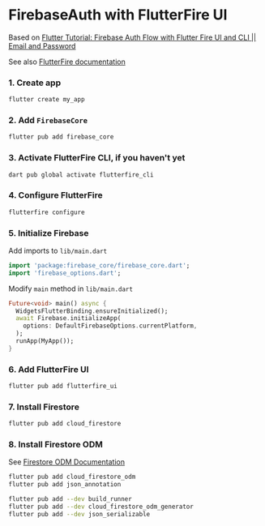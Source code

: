 # FirebaseAuth with FlutterFire UI

Based on [Flutter Tutorial: Firebase Auth Flow with Flutter Fire UI and CLI || Email and Password](https://www.youtube.com/watch?v=BRB_dME_Xe0)

See also [FlutterFire documentation](https://firebase.flutter.dev/docs/overview)

### 1. Create app
```bash
flutter create my_app
```

### 2. Add `FirebaseCore`
```bash
flutter pub add firebase_core
```

### 3. Activate FlutterFire CLI, if you haven't yet
```bash
dart pub global activate flutterfire_cli
```

### 4. Configure FlutterFire
```bash
flutterfire configure
```

### 5. Initialize Firebase
Add imports to `lib/main.dart`
```dart
import 'package:firebase_core/firebase_core.dart';
import 'firebase_options.dart';
```

Modify `main` method in `lib/main.dart`
```dart
Future<void> main() async {
  WidgetsFlutterBinding.ensureInitialized();
  await Firebase.initializeApp(
    options: DefaultFirebaseOptions.currentPlatform,
  );
  runApp(MyApp());
}
```

### 6. Add FlutterFire UI
```bash
flutter pub add flutterfire_ui
```

### 7. Install Firestore
```bash
flutter pub add cloud_firestore
```

### 8. Install Firestore ODM

See [Firestore ODM Documentation](https://github.com/firebase/flutterfire/blob/master/packages/cloud_firestore_odm/README.md)
```bash
flutter pub add cloud_firestore_odm
flutter pub add json_annotation
```

```bash
flutter pub add --dev build_runner
flutter pub add --dev cloud_firestore_odm_generator
flutter pub add --dev json_serializable
```
